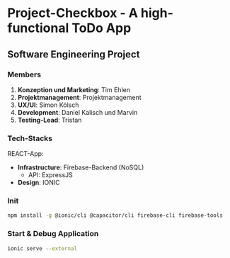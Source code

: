 # Project-Checkbox - A high-functional ToDo App
## Software Engineering Project
### Members
1. **Konzeption und Marketing**: Tim Ehlen
2. **Projektmanagement**: Projektmanagement
3. **UX/UI**: Simon Kölsch
4. **Development**: Daniel Kalisch und Marvin
5. **Testing-Lead**: Tristan


### Tech-Stacks
REACT-App:
- **Infrastructure**: Firebase-Backend (NoSQL)
  - API: ExpressJS
- **Design**: IONIC

### Init
```bash
npm install -g @ionic/cli @capacitor/cli firebase-cli firebase-tools
```

### Start & Debug Application
```bash
ionic serve --external
```

